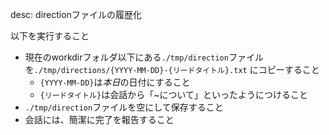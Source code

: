 desc: directionファイルの履歴化

以下を実行すること

- 現在のworkdirフォルダ以下にある`./tmp/direction`ファイルを`./tmp/directions/{YYYY-MM-DD}-{リードタイトル}.txt` にコピーすること
  - `{YYYY-MM-DD}`は*本日*の日付にすること
  - `{リードタイトル}`は会話から「~について」といったようにつけること
- `./tmp/direction`ファイルを空にして保存すること
- 会話には、簡潔に完了を報告すること

